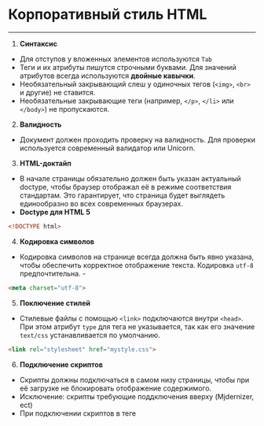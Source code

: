 # Корпоративный стиль HTML

---

1. **Синтаксис**
 * Для отступов у вложенных элементов используются `Tab`
 * Теги и их атрибуты пишутся строчными буквами. 
 Для значений атрибутов всегда используются **двойные кавычки**.
 * Необязательный закрывающий слеш у одиночных тегов (`<img>`, `<br>` и другие) не ставится.
 * Необязательные закрывающие теги (например, `</p>`, `</li>` или `</body>`) не пропускаются.

2. **Валидность**
 * Документ должен проходить проверку на валидность. Для проверки используется  современный валидатор или Unicorn. 

3. **HTML-доктайп**
 * В начале страницы обязательно должен быть указан актуальный doctype, чтобы браузер отображал её в режиме соответствия стандартам. Это гарантирует, что страница будет выглядеть единообразно во всех современных браузерах. 
 * **Doctype для HTML 5**
```html
<!DOCTYPE html>
```
4. **Кодировка символов**
 * Кодировка символов на странице всегда должна быть явно указана, чтобы обеспечить корректное отображение текста. Кодировка `utf-8` предпочтительна. - 
```html
<meta charset="utf-8">
```

5. **Поключение стилей**
 * Стилевые файлы с помощью `<link>` подключаются внутри `<head>`. При этом атрибут `type` для тега <link> не указывается, так как его значение `text/css` устанавливается по умолчанию.
```html
<link rel="stylesheet" href="mystyle.css">
```

6. **Подключение скриптов**
 * Скрипты должны подключаться в самом низу страницы, чтобы при её загрузке не блокировать отображение содержимого.
 * Исключение: скрипты требующие поддключения вверху (Mjdernizer, ect)
 * При подключении скриптов в теге <script> атрибут type не указывается, так как его значение text/javascript устанавливается по умолчанию.

7. **Порядок атрибутов**
 * Атрибут класса у HTML-элементов пишется первым. 
 * Единообразное написание помогает легче считывать код и быстрее разбираться в назначении блоков по их классам.
 * Остальные атрибуты могут быть расставлены в любом порядке, но тоже единообразно для одинаковых элементов.
```html
<a class="element element-big" id="element" href="#" data-name="element">Ссылка</a>

<input class="form-control" type="text" name="test">

<img class="pets-picture" src="cats.jpg" alt="Изображение котиков">
```

8. **Порядок атрибутов**
 * Для логических атрибутов (например, `checked`, `disabled`, `required`) значение не указывается, а сами атрибуты указываются последними и в единообразной последовательности во всём документе. 
```html
<!-- checked="checked" необязательно →

<input type="checkbox" required checked>

<input type="text" disabled>

<select>
  <option value="1" selected>1</option>
</select>
```

9. **Подписи полей ввода**
 * Для улучшения взаимодействия пользователя с элементами форм, при нажатии на подпись поля, оно должно активироваться. Для этого элемент формы связывается с его описанием с помощью идентификатора и атрибута for тега <label>.
```html
<!-- Хорошо: элемент формы radio связан с подписью через идентификатор -->

<input type="radio" id="choose">
<label for="choose">Радио кнопка</label>

<!-- Хорошо: элемент формы radio и подпись обёрнуты в label -->

<label>
  <input type="radio"> Радио кнопка
</label>

<!-- Плохо: подпись не связана с элементом формы -->

<input type="radio" id="choose"> Радио кнопка
```

10. **Размеры картинок**
 * Изображениям <img> должны быть явно заданы с помощью атрибута размеры в пикселях или в процентах. В случае пикселей размерность не нужна.

 * По возможности изображениям указываются действительные размеры, так как это улучшает производительность отрисовки страницы: браузер не будет перерисовывать страницу в процессе загрузки и отображения изображения.
```html
<!-- Хорошо: размеры картинке заданы -->

<div class="logo-area">
  <img src="logo.png" alt="" width="300" height="150">
</div>

<!-- Плохо: размеры картинке заданы в px -->
<div class="logo-area">
  <img src="logo.png" alt="" width="300px" height="150px">
</div>

<!-- Плохо: размеры картинке не заданы -->
<div class="logo-area">
  <img src="logo.png" alt="">
</div>
```

Исключение: респонсивные картинки
```html
max-width: 100% или width:100% - по ситуации
display:block;
```

11. Атрибут языка
 * Для элемента `<html>` в атрибуте `lang` должен указываться соответствующий язык документа. Это помогает инструментам синтеза речи определить, какое использовать произношение или системам перевода, какие использовать языковые правила.
```html
<html lang="ru">
```